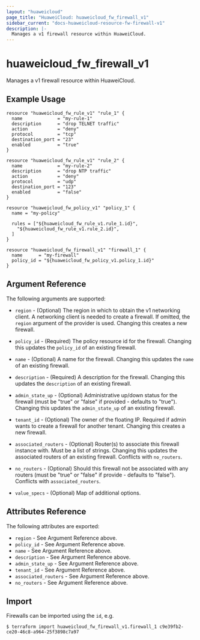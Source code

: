 ```yaml
---
layout: "huaweicloud"
page_title: "HuaweiCloud: huaweicloud_fw_firewall_v1"
sidebar_current: "docs-huaweicloud-resource-fw-firewall-v1"
description: |-
  Manages a v1 firewall resource within HuaweiCloud.
---
```


# huaweicloud\_fw\_firewall_v1

Manages a v1 firewall resource within HuaweiCloud.

## Example Usage

```hcl
resource "huaweicloud_fw_rule_v1" "rule_1" {
  name             = "my-rule-1"
  description      = "drop TELNET traffic"
  action           = "deny"
  protocol         = "tcp"
  destination_port = "23"
  enabled          = "true"
}

resource "huaweicloud_fw_rule_v1" "rule_2" {
  name             = "my-rule-2"
  description      = "drop NTP traffic"
  action           = "deny"
  protocol         = "udp"
  destination_port = "123"
  enabled          = "false"
}

resource "huaweicloud_fw_policy_v1" "policy_1" {
  name = "my-policy"

  rules = ["${huaweicloud_fw_rule_v1.rule_1.id}",
    "${huaweicloud_fw_rule_v1.rule_2.id}",
  ]
}

resource "huaweicloud_fw_firewall_v1" "firewall_1" {
  name      = "my-firewall"
  policy_id = "${huaweicloud_fw_policy_v1.policy_1.id}"
}
```

## Argument Reference

The following arguments are supported:

* `region` - (Optional) The region in which to obtain the v1 networking client.
    A networking client is needed to create a firewall. If omitted, the
    `region` argument of the provider is used. Changing this creates a new
    firewall.

* `policy_id` - (Required) The policy resource id for the firewall. Changing
    this updates the `policy_id` of an existing firewall.

* `name` - (Optional) A name for the firewall. Changing this
    updates the `name` of an existing firewall.

* `description` - (Required) A description for the firewall. Changing this
    updates the `description` of an existing firewall.

* `admin_state_up` - (Optional) Administrative up/down status for the firewall
    (must be "true" or "false" if provided - defaults to "true").
    Changing this updates the `admin_state_up` of an existing firewall.

* `tenant_id` - (Optional) The owner of the floating IP. Required if admin wants
    to create a firewall for another tenant. Changing this creates a new
    firewall.

* `associated_routers` - (Optional) Router(s) to associate this firewall instance
    with. Must be a list of strings. Changing this updates the associated routers
    of an existing firewall. Conflicts with `no_routers`.

* `no_routers` - (Optional) Should this firewall not be associated with any routers
    (must be "true" or "false" if provide - defaults to "false").
    Conflicts with `associated_routers`.

* `value_specs` - (Optional) Map of additional options.

## Attributes Reference

The following attributes are exported:

* `region` - See Argument Reference above.
* `policy_id` - See Argument Reference above.
* `name` - See Argument Reference above.
* `description` - See Argument Reference above.
* `admin_state_up` - See Argument Reference above.
* `tenant_id` - See Argument Reference above.
* `associated_routers` - See Argument Reference above.
* `no_routers` - See Argument Reference above.

## Import

Firewalls can be imported using the `id`, e.g.

```
$ terraform import huaweicloud_fw_firewall_v1.firewall_1 c9e39fb2-ce20-46c8-a964-25f3898c7a97
```
